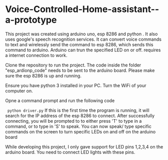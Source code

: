 # Voice-Controlled-Home-assistant--a-prototype
This project was created using arduino uno, esp 8286 and python . It also uses google's speech recognition services. It can convert voice commands to text and wirelessly send the command to  esp 8286, which sends this command to arduino. Arduino can trun the specified LED on or off. requires a internet connection to work.

Clone the repository to run the project. The code inside the folder "esp_ardionp_code" needs to be sent to the arduino board. Please make sure the esp 8286 is up and running.

Ensure you have python 3 installed in your PC. Turn the WiFi of your computer on. 

Opne a command prompt and run the following code 

` 
python driver.py
`
If this is the first time the program is running, it will search for the IP address of the esp 8286 to connect. After successfully connecting, you will be prompted to to either press 'T' to type in a command, or to type in 'S' to speak. You can now speak/ type specific commands on the screen to turn specific LEDs on and off on the arduino board

While developing this project, I only gave support for LED pins 1,2,3,4  on the arduino board. You need to connect LED lights with these pins.
